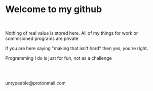 <h1>Welcome to my github</h1>
<br>
<p>Nothing of real value is stored here. All of my things for work or commisioned programs are private</p>
<p>If you are here saying "making that isn't hard" then yes, you're right.</p>
<p>Programming I do is just for fun, not as a challenge</p>
<br>
<br>
<p>untypeable@protonmail.com</p>

